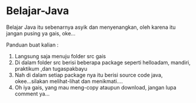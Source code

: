 # Belajar-Java
Belajar Java itu sebenarnya asyik dan menyenangkan, oleh karena itu jangan pusing ya gais, oke...

Panduan buat kalian : 
1. Langsung saja menuju folder src gais
2. Di dalam folder src  berisi beberapa package seperti helloadam, mandiri, praktikum ,dan tugaspakbayu
3. Nah di dalam setiap package nya itu berisi source code java, okee...silakan melihat-lihat dan menikmati....
4. Oh iya gais, yang mau meng-copy ataupun download, jangan lupa comment ya...
